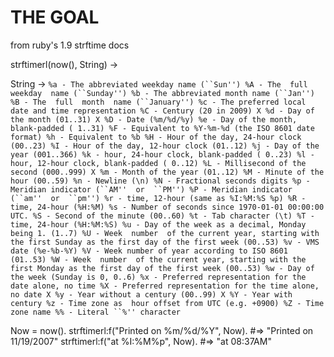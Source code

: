 THE GOAL
========  

from ruby's 1.9 strftime docs

strftimerl(now(), String) ->

String -> 
`
  %a - The abbreviated weekday name (``Sun'')
  %A - The  full  weekday  name (``Sunday'')
  %b - The abbreviated month name (``Jan'')
  %B - The  full  month  name (``January'')
  %c - The preferred local date and time representation
  %C - Century (20 in 2009)
X %d - Day of the month (01..31)
X %D - Date (%m/%d/%y)
  %e - Day of the month, blank-padded ( 1..31)
  %F - Equivalent to %Y-%m-%d (the ISO 8601 date format)
  %h - Equivalent to %b
  %H - Hour of the day, 24-hour clock (00..23)
  %I - Hour of the day, 12-hour clock (01..12)
  %j - Day of the year (001..366)
  %k - hour, 24-hour clock, blank-padded ( 0..23)
  %l - hour, 12-hour clock, blank-padded ( 0..12)
  %L - Millisecond of the second (000..999)
X %m - Month of the year (01..12)
  %M - Minute of the hour (00..59)
  %n - Newline (\n)
  %N - Fractional seconds digits
  %p - Meridian indicator (``AM''  or  ``PM'')
  %P - Meridian indicator (``am''  or  ``pm'')
  %r - time, 12-hour (same as %I:%M:%S %p)
  %R - time, 24-hour (%H:%M)
  %s - Number of seconds since 1970-01-01 00:00:00 UTC.
  %S - Second of the minute (00..60)
  %t - Tab character (\t)
  %T - time, 24-hour (%H:%M:%S)
  %u - Day of the week as a decimal, Monday being 1. (1..7)
  %U - Week  number  of the current year,
          starting with the first Sunday as the first
          day of the first week (00..53)
  %v - VMS date (%e-%b-%Y)
  %V - Week number of year according to ISO 8601 (01..53)
  %W - Week  number  of the current year,
          starting with the first Monday as the first
          day of the first week (00..53)
  %w - Day of the week (Sunday is 0, 0..6)
  %x - Preferred representation for the date alone, no time
  %X - Preferred representation for the time alone, no date
X %y - Year without a century (00..99)
X %Y - Year with century
  %z - Time zone as  hour offset from UTC (e.g. +0900)
  %Z - Time zone name
  %% - Literal ``%'' character
`

   Now = now().
   strftimerl:f("Printed on %m/%d/%Y", Now). #=> "Printed on 11/19/2007"
   strftimerl:f("at %I:%M%p", Now).          #=> "at 08:37AM"

